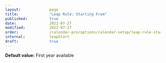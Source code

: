 ```yaml
---
layout:             page
title:              "Leap Rule: Starting From"
published:          true
date:               2022-07-27
modified:           2022-07-27
order:              /calendar-pro/options/calendar-setup/leap-rule-starting-from
internal:           leapStart
draft:              true
---
```

**Default value:** First year available
